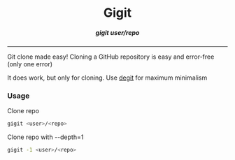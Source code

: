 <span align=center>
  
  # Gigit

  ##### gigit user/repo

</span>

---

Git clone made easy!
Cloning a GitHub repository is easy
and error-free (only one error)

It does work, but only for cloning.
Use [degit](https://github.com/Rich-Harris/degit) for maximum minimalism

### Usage

Clone repo

```sh
gigit <user>/<repo>
```


Clone repo with --depth=1

```sh
gigit -1 <user>/<repo>
```

